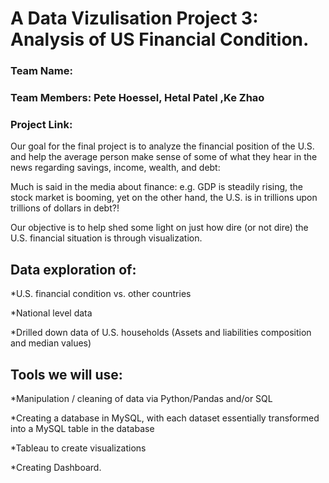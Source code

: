 # A Data Vizulisation Project 3: Analysis of US Financial Condition.

### Team Name:

### Team Members: Pete Hoessel, Hetal Patel ,Ke Zhao

### Project Link:

Our goal for the final project is to analyze the financial position of the U.S. and help the average person make sense of 
some of what they hear in the news regarding savings, income, wealth, and debt:

Much is said in the media about finance: e.g. GDP is steadily rising, the stock market is booming, yet on the other hand,
the U.S. is in trillions upon trillions of dollars in debt?!

Our objective is to help shed some light on just how dire (or not dire) the U.S. financial situation is through visualization.


## Data exploration of:

*U.S. financial condition vs. other countries

*National level data

*Drilled down data of U.S. households (Assets and liabilities composition and median values)


## Tools we will use:

*Manipulation / cleaning of data via Python/Pandas and/or SQL

*Creating a database in MySQL, with each dataset essentially transformed into a MySQL table in the database

*Tableau to create visualizations

*Creating Dashboard.
